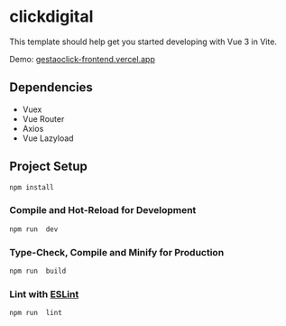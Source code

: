 # clickdigital
This template should help get you started developing with Vue 3 in Vite.

Demo: [gestaoclick-frontend.vercel.app](https://gestaoclick-frontend.vercel.app/ "https://gestaoclick-frontend.vercel.app")

## Dependencies
- Vuex
- Vue Router
- Axios
- Vue Lazyload

## Project Setup
```sh
npm install
```

### Compile and Hot-Reload for Development
```sh
npm run  dev
```

### Type-Check, Compile and Minify for Production
```sh
npm run  build
```
### Lint with [ESLint](https://eslint.org/)
```sh
npm run  lint
```